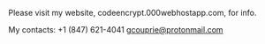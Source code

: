 Please visit my website, codeencrypt.000webhostapp.com, for info.

My contacts:
  +1 (847) 621-4041
  gcouprie@protonmail.com
